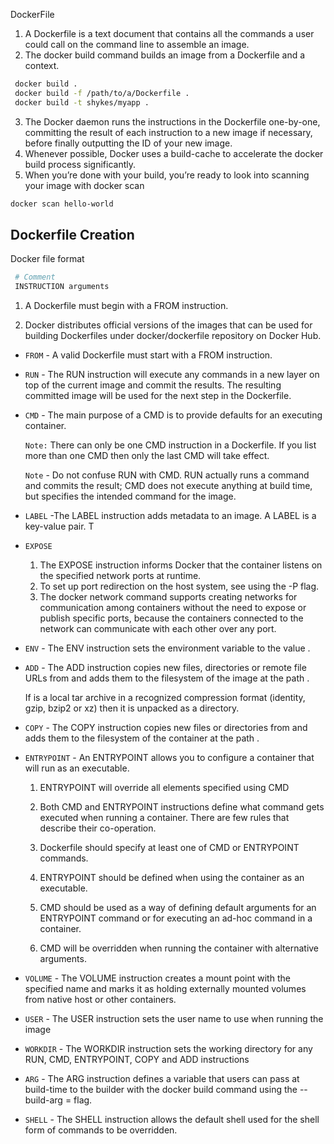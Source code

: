 
DockerFile 

1. A Dockerfile is a text document that contains all the commands a user could call on the command line to assemble an image.   
2. The docker build command builds an image from a Dockerfile and a context.  
 ```sh 
  docker build .
  docker build -f /path/to/a/Dockerfile .
  docker build -t shykes/myapp .
 ```



3. The Docker daemon runs the instructions in the Dockerfile one-by-one, committing the result of each instruction to a new image if necessary, before finally outputting the ID of your new image.  
4. Whenever possible, Docker uses a build-cache to accelerate the docker build process significantly.  
5. When you’re done with your build, you’re ready to look into scanning your image with docker scan  
 ```sh
 docker scan hello-world
 
 ```

## Dockerfile Creation  

 Docker file format
  ```sh
   # Comment
   INSTRUCTION arguments
  ```

1. A Dockerfile must begin with a FROM instruction.  

2. Docker distributes official versions of the images that can be used for building Dockerfiles under docker/dockerfile repository on Docker Hub.

- `FROM` - A valid Dockerfile must start with a FROM instruction.

- `RUN` - The RUN instruction will execute any commands in a new layer on top of the current image and commit the results. The resulting committed image will be used for the next step in the Dockerfile.

- `CMD` - The main purpose of a CMD is to provide defaults for an executing container. 

   `Note:` There can only be one CMD instruction in a Dockerfile. If you list more than one CMD then only the last CMD will take effect.

   `Note` - Do not confuse RUN with CMD. RUN actually runs a command and commits the result; CMD does not execute anything at build time, but specifies the intended command for the image.

- `LABEL` -The LABEL instruction adds metadata to an image. A LABEL is a key-value pair. T

- `EXPOSE`
  1. The EXPOSE instruction informs Docker that the container listens on the specified network ports at runtime. 
  2. To set up port redirection on the host system, see using the -P flag.
  3. The docker network command supports creating networks for communication among containers without the need to expose or publish specific ports, because the containers connected to the network can communicate with each other over any port. 

- `ENV` - The ENV instruction sets the environment variable <key> to the value <value>.

- `ADD` - The ADD instruction copies new files, directories or remote file URLs from <src> and adds them to the filesystem of the image at the path <dest>.

    If <src> is a local tar archive in a recognized compression format (identity, gzip, bzip2 or xz) then it is unpacked as a directory. 

- `COPY` - The COPY instruction copies new files or directories from <src> and adds them to the filesystem of the container at the path <dest>.

- `ENTRYPOINT` - An ENTRYPOINT allows you to configure a container that will run as an executable.

  1. ENTRYPOINT will override all elements specified using CMD
  2. Both CMD and ENTRYPOINT instructions define what command gets executed when running a container. There are few rules that describe their co-operation.

  3. Dockerfile should specify at least one of CMD or ENTRYPOINT commands.

  4. ENTRYPOINT should be defined when using the container as an executable.

  5. CMD should be used as a way of defining default arguments for an ENTRYPOINT command or for executing an ad-hoc command in a container.

  6. CMD will be overridden when running the container with alternative arguments.

- `VOLUME` - The VOLUME instruction creates a mount point with the specified name and marks it as holding externally mounted volumes from native host or other containers. 

- `USER` - The USER instruction sets the user name to use when running the image
- `WORKDIR` - The WORKDIR instruction sets the working directory for any RUN, CMD, ENTRYPOINT, COPY and ADD instructions

- `ARG` - The ARG instruction defines a variable that users can pass at build-time to the builder with the docker build command using the --build-arg <varname>=<value> flag. 

- `SHELL` - The SHELL instruction allows the default shell used for the shell form of commands to be overridden. 


